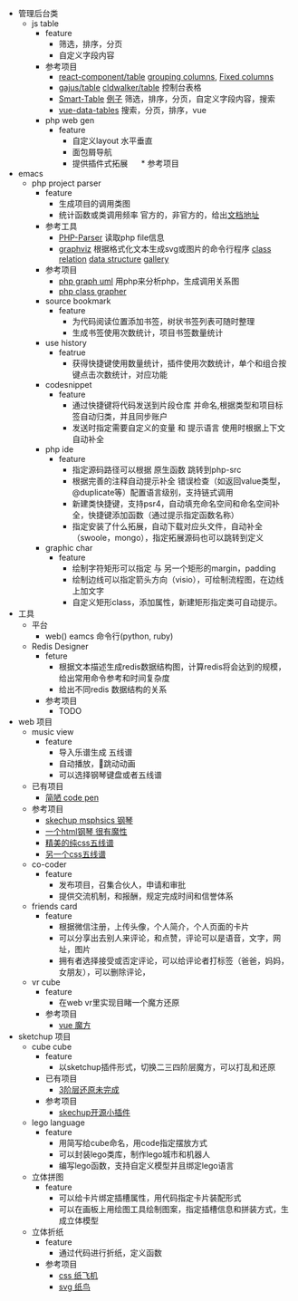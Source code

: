 * 管理后台类
  * js table 
    * feature
      * 筛选，排序，分页
      * 自定义字段内容
    * 参考项目
      * [react-component/table](https://github.com/react-component/table) [grouping columns](http://react-component.github.io/table/examples/grouping-columns.html), [Fixed columns](http://react-component.github.io/table/examples/fixedColumns-auto-height.html)
      * [gajus/table](https://github.com/gajus/table#table-usage-column-width) [cldwalker/table](https://github.com/cldwalker/table) 控制台表格
      * [Smart-Table](https://github.com/lorenzofox3/Smart-Table) [例子](https://smart-table.github.io/www/dist/demo.html) 筛选，排序，分页，自定义字段内容，搜索
      * [vue-data-tables](https://github.com/njleonzhang/vue-data-tables) 搜索，分页，排序，vue
    * php web gen
      * feature
        * 自定义layout 水平垂直
        * 面包屑导航 
        * 提供插件式拓展
      * 参考项目
* emacs
  * php project parser
    * feature
      * 生成项目的调用类图
      * 统计函数或类调用频率 官方的，非官方的，给出[文档地址](http://php.net/)
    * 参考工具
      * [PHP-Parser](https://github.com/nikic/PHP-Parser) 读取php file信息
      * [graphviz](https://gitlab.com/graphviz/graphviz) 根据格式化文本生成svg或图片的命令行程序 [class relation](https://graphviz.gitlab.io/_pages/Gallery/directed/Genetic_Programming.html) [data structure](https://graphviz.gitlab.io/_pages/Gallery/directed/datastruct.html) [gallery](http://www.graphviz.org/gallery/)
     * 参考项目
       * [php graph uml](https://github.com/clue/graph-uml) 用php来分析php，生成调用关系图
       * [php class grapher](https://github.com/sixty-nine/class-grapher)
    * source bookmark
    	* feature
    		* 为代码阅读位置添加书签，树状书签列表可随时整理
    		* 生成书签使用次数统计，项目书签数量统计
    * use history
    	* featrue
    		* 获得快捷键使用数量统计，插件使用次数统计，单个和组合按键点击次数统计，对应功能
    * codesnippet
    	* feature
    		* 通过快捷键将代码发送到片段仓库 并命名,根据类型和项目标签自动归类，并且同步账户
    		* 发送时指定需要自定义的变量 和 提示语言 使用时根据上下文自动补全
    * php ide
    	* feature
    		* 指定源码路径可以根据 原生函数 跳转到php-src
    		* 根据完善的注释自动提示补全 错误检查（如返回value类型，@duplicate等）配置语言级别，支持链式调用
    		* 新建类快捷键，支持psr4，自动填充命名空间和命名空间补全，快捷键添加函数（通过提示指定函数名称）
    		* 指定安装了什么拓展，自动下载对应头文件，自动补全（swoole，mongo），指定拓展源码也可以跳转到定义
    * graphic char
    	* feature
    		* 绘制字符矩形可以指定 与 另一个矩形的margin，padding
    		* 绘制边线可以指定箭头方向（visio），可绘制流程图，在边线上加文字
    		* 自定义矩形class，添加属性，新建矩形指定类可自动提示。
* 工具
  * 平台
    * web() eamcs 命令行(python, ruby)
  * Redis Designer
    * feture
      * 根据文本描述生成redis数据结构图，计算redis将会达到的规模，给出常用命令参考和时间复杂度
      * 给出不同redis 数据结构的关系
    * 参考项目
      * TODO
* web 项目
	* music view
		* feature
			* 导入乐谱生成 五线谱
			* 自动播放，🎵跳动动画
			* 可以选择钢琴键盘或者五线谱
	* 已有项目
		* [简陋 code pen](https://codepen.io/chengxueming/pen/RMOvLg)
	* 参考项目
		* [skechup msphsics 钢琴](https://3dwarehouse.sketchup.com/model/94df3cd9-3a96-4fb1-b4df-17705afc3511/MSPhysics-MIDI-Piano)
		* [一个html钢琴 很有魔性](https://codepen.io/jakealbaugh/pen/qNrZyw)
		* [精美的纯css五线谱](https://codepen.io/32bitkid/pen/Ihciy)
		* [另一个css五线谱](https://codepen.io/dudleystorey/pen/PwXqYO)
	* co-coder
		* feature
			* 发布项目，召集合伙人，申请和审批
			* 提供交流机制，和报酬，规定完成时间和信誉体系
	* friends card
		* feature
			* 根据微信注册，上传头像，个人简介，个人页面的卡片
			* 可以分享出去别人来评论，和点赞，评论可以是语音，文字，网址，图片
			* 拥有者选择接受或否定评论，可以给评论者打标签（爸爸，妈妈，女朋友），可以删除评论，
	*	vr cube
		*	feature
			* 在web vr里实现目睹一个魔方还原
		*	参考项目
			* [vue 魔方](https://github.com/caolinjian/rubik-cube)
* sketchup 项目
	* cube cube
		* feature
			* 以sketchup插件形式，切换二三四阶层魔方，可以打乱和还原
		* 	已有项目
			* [3阶层还原未完成](https://github.com/chengxueming/Rubik-s-Cube)  
		*	参考项目
			*  [skechup开源小插件](https://github.com/thomthom/sketchup-robot-simulator)
	*  lego language
		*	feature
			*	用简写给cube命名，用code指定摆放方式
			* 	可以封装lego类库，制作lego城市和机器人
			*  编写lego函数，支持自定义模型并且绑定lego语言
	*	立体拼图
		*	feature
			*  可以给卡片绑定插槽属性，用代码指定卡片装配形式
			*  可以在画板上用绘图工具绘制图案，指定插槽信息和拼装方式，生成立体模型
	*	立体折纸
		*	feature
			*  通过代码进行折纸，定义函数
		*	参考项目
			*  [css 纸飞机](https://codepen.io/victorfreire/pen/gPwBwe)
			*  [svg 纸鸟](https://codepen.io/guttentag/pen/Ktbxu)     
